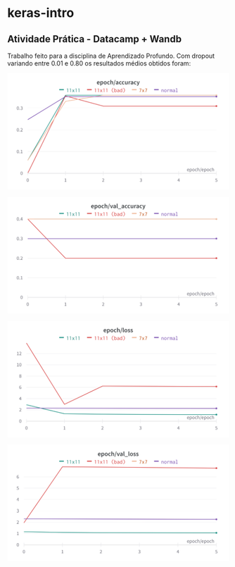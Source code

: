 # keras-intro
## Atividade Prática - Datacamp + Wandb

Trabalho feito para a disciplina de Aprendizado Profundo. Com dropout variando entre 0.01 e 0.80 os resultados médios obtidos foram:

![alt text](https://github.com/marcosmn/keras-intro/blob/main/accuracy.png?raw=true)

![alt text](https://github.com/marcosmn/keras-intro/blob/main/val_accuracy.png?raw=true)

![alt text](https://github.com/marcosmn/keras-intro/blob/main/loss.png?raw=true)

![alt text](https://github.com/marcosmn/keras-intro/blob/main/val_loss.png?raw=true)
